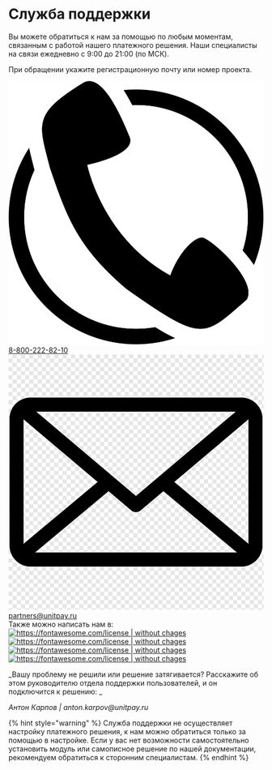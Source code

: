 # Служба поддержки

Вы можете обратиться к нам за помощью по любым моментам, связанным с работой нашего платежного решения. Наши специалисты на связи ежедневно c 9:00 до 21:00 (по МСК).&#x20;

При обращении укажите регистрационную почту или номер проекта.

![](.gitbook/assets/telefon.png) [8-800-222-82-10](tel:88002228210)\
![](.gitbook/assets/pochta.png) [partners@unitpay.ru](mailto:partners@unitpay.ru)\
&#x20;Также можно написать нам в:[![https://fontawesome.com/license | without chages](https://unitpay.money/static/socialNetworks/telegram-brands.svg)](https://telegram.me/unitpay\_legal\_bot)[![https://fontawesome.com/license | without chages](https://unitpay.money/static/socialNetworks/whatsapp-brands.svg)](https://wa.me/79601281181)[![https://fontawesome.com/license | without chages](https://unitpay.money/static/socialNetworks/vk-brands.svg)](https://vk.com/write-69122030)[![https://fontawesome.com/license | without chages](https://unitpay.money/static/socialNetworks/facebook-square-brands.svg)](https://www.messenger.com/t/unitpay.ru/)

_Вашу проблему не решили или решение затягивается? Расскажите об этом руководителю отдела поддержки пользователей, и он подключится к решению: _

_Антон Карпов | anton.karpov@unitpay.ru_

{% hint style="warning" %}
Служба поддержки не осуществляет настройку платежного решения, к нам можно обратиться только за помощью в настройке. Если у вас нет возможности самостоятельно установить модуль или самописное решение по нашей документации, рекомендуем обратиться к сторонним специалистам.
{% endhint %}
